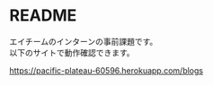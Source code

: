 # README

エイチームのインターンの事前課題です。  
以下のサイトで動作確認できます。

https://pacific-plateau-60596.herokuapp.com/blogs

